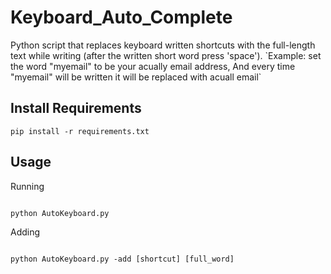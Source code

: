 # Keyboard_Auto_Complete
Python script that replaces keyboard written shortcuts with the full-length text while writing (after the written short word press 'space').
\`Example: set the word "myemail" to be your acually email address, And every time "myemail" will be written it will be replaced with acuall email`
## Install Requirements
```
pip install -r requirements.txt
```

## Usage 

Running
``` 

python AutoKeyboard.py
```

Adding 
```

python AutoKeyboard.py -add [shortcut] [full_word]
```
